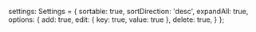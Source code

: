 settings: Settings = {
  sortable: true,
  sortDirection: 'desc',
  expandAll: true,
  options: {
    add: true,
    edit: {
      key: true,
      value: true
    },
    delete: true,
  }
};

